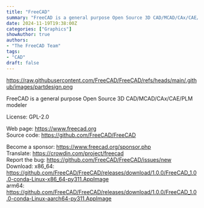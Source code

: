 ```yaml
---
title: "FreeCAD"
summary: "FreeCAD is a general purpose Open Source 3D CAD/MCAD/CAx/CAE/PLM modeler"
date: 2024-11-19T19:38:00Z
categories: ["Graphics"]
showAuthor: true
authors:
- "The FreeCAD Team"
tags: 
- "CAD"
draft: false
---
```


https://raw.githubusercontent.com/FreeCAD/FreeCAD/refs/heads/main/.github/images/partdesign.png

FreeCAD is a general purpose Open Source 3D CAD/MCAD/CAx/CAE/PLM modeler

License: GPL-2.0

Web page: <https://www.freecad.org>  
Source code: <https://github.com/FreeCAD/FreeCAD>

Become a sponsor: <https://www.freecad.org/sponsor.php>  
Translate: <https://crowdin.com/project/freecad>  
Report the bug: <https://github.com/FreeCAD/FreeCAD/issues/new>  
Download:   x86_64: <https://github.com/FreeCAD/FreeCAD/releases/download/1.0.0/FreeCAD_1.0.0-conda-Linux-x86_64-py311.AppImage>  
            arm64: <https://github.com/FreeCAD/FreeCAD/releases/download/1.0.0/FreeCAD_1.0.0-conda-Linux-aarch64-py311.AppImage>
